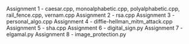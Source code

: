 Assignment 1 - caesar.cpp, monoalphabetic.cpp, polyalphabetic.cpp, rail_fence.cpp, vernam.cpp
Assignment 2 - rsa.cpp
Assignment 3 - personal_algo.cpp
Assignment 4 - diffie-hellman_mitm_attack.cpp
Assignment 5 - sha.cpp
Assignment 6 - digital_sign.py
Assignment 7 - elgamal.py
Assignment 8 - image_protection.py
